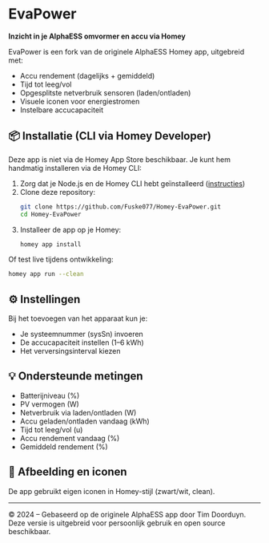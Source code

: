 # EvaPower

**Inzicht in je AlphaESS omvormer en accu via Homey**

EvaPower is een fork van de originele AlphaESS Homey app, uitgebreid met:
- Accu rendement (dagelijks + gemiddeld)
- Tijd tot leeg/vol
- Opgesplitste netverbruik sensoren (laden/ontladen)
- Visuele iconen voor energiestromen
- Instelbare accucapaciteit

## 📦 Installatie (CLI via Homey Developer)
Deze app is niet via de Homey App Store beschikbaar. Je kunt hem handmatig installeren via de Homey CLI:

1. Zorg dat je Node.js en de Homey CLI hebt geïnstalleerd ([instructies](https://community.homey.app/t/how-to-cli-install-method/198))
2. Clone deze repository:
   ```bash
   git clone https://github.com/Fuske077/Homey-EvaPower.git
   cd Homey-EvaPower
   ```
3. Installeer de app op je Homey:
   ```bash
   homey app install
   ```

Of test live tijdens ontwikkeling:
```bash
homey app run --clean
```

## ⚙️ Instellingen
Bij het toevoegen van het apparaat kun je:
- Je systeemnummer (sysSn) invoeren
- De accucapaciteit instellen (1–6 kWh)
- Het verversingsinterval kiezen

## 💡 Ondersteunde metingen
- Batterijniveau (%)
- PV vermogen (W)
- Netverbruik via laden/ontladen (W)
- Accu geladen/ontladen vandaag (kWh)
- Tijd tot leeg/vol (u)
- Accu rendement vandaag (%)
- Gemiddeld rendement (%)

## 📸 Afbeelding en iconen
De app gebruikt eigen iconen in Homey-stijl (zwart/wit, clean).

---
© 2024 – Gebaseerd op de originele AlphaESS app door Tim Doorduyn. Deze versie is uitgebreid voor persoonlijk gebruik en open source beschikbaar.
